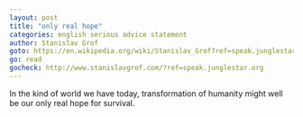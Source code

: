 ```yaml
---
layout: post
title: "only real hope"
categories: english serious advice statement
author: Stanislav Grof
goto: https://en.wikipedia.org/wiki/Stanislav_Grof?ref=speak.junglestar.org
go: read
gocheck: http://www.stanislavgrof.com/?ref=speak.junglestar.org
---
```

In the kind of world we have today, transformation of humanity might well be our only real hope for survival.
